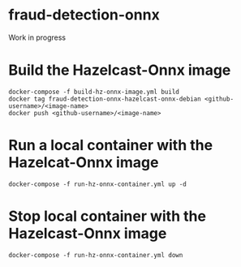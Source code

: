 # fraud-detection-onnx
Work in progress

# Build the Hazelcast-Onnx image
```
docker-compose -f build-hz-onnx-image.yml build
docker tag fraud-detection-onnx-hazelcast-onnx-debian <github-username>/<image-name>
docker push <github-username>/<image-name> 
```

# Run a local container with the Hazelcat-Onnx image
```
docker-compose -f run-hz-onnx-container.yml up -d
```

# Stop local container with the Hazelcast-Onnx image
```
docker-compose -f run-hz-onnx-container.yml down
```
